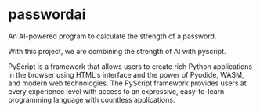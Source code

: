 # passwordai
An AI-powered program to calculate the strength of a password.

With this project, we are combining the strength of AI with pyscript. 

PyScript is a framework that allows users to create rich Python applications in the browser using HTML's interface and the power of Pyodide, WASM, and modern web technologies. 
The PyScript framework provides users at every experience level with access to an expressive, easy-to-learn programming language with countless applications.
